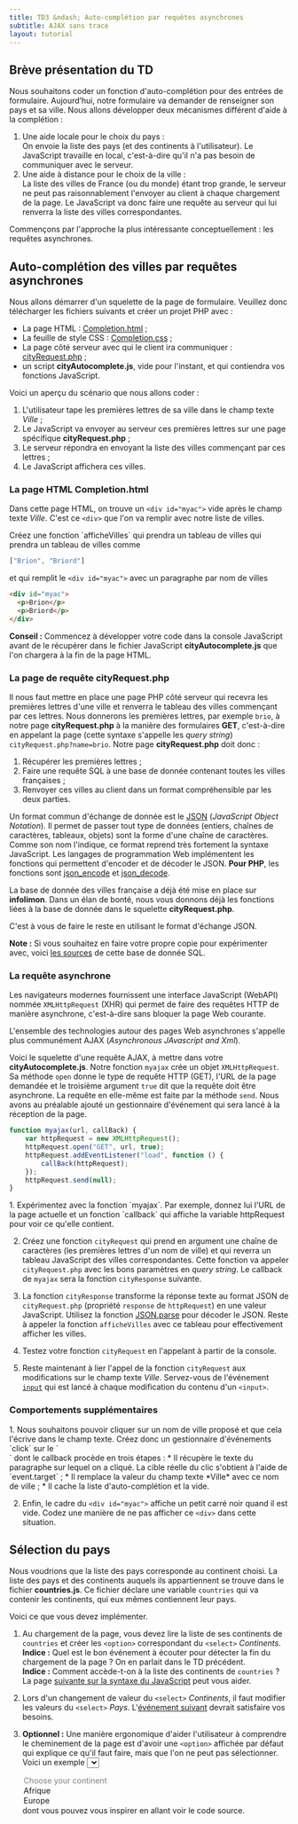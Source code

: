 ```yaml
---
title: TD3 &ndash; Auto-complétion par requêtes asynchrones
subtitle: AJAX sans trace
layout: tutorial
---
```



## Brève présentation du TD

Nous souhaitons coder un fonction d'auto-complétion pour des entrées de formulaire. Aujourd’hui, notre formulaire va demander de renseigner son pays et sa ville. Nous allons développer deux mécanismes différent d'aide à la complétion :

1. Une aide locale pour le choix du pays :  
   On envoie la liste des pays (et des continents à l'utilisateur). Le JavaScript travaille en local, c'est-à-dire qu'il n'a pas besoin de communiquer avec le serveur.
2. Une aide à distance pour le choix de la ville :  
   La liste des villes de France (ou du monde) étant trop grande, le serveur ne peut pas raisonnablement l'envoyer au client à chaque chargement de la page. Le JavaScript va donc faire une requête au serveur qui lui renverra la liste des villes correspondantes.

Commençons par l'approche la plus intéressante conceptuellement : les requêtes asynchrones.

## Auto-complétion des villes par requêtes asynchrones

Nous allons démarrer d'un squelette de la page de formulaire. Veuillez donc télécharger les fichiers suivants et créer un projet PHP avec :

* La page HTML : [Completion.html]({{site.baseurl}}/assets/CitySelect/Completion.html) ;
* La feuille de style CSS : [Completion.css]({{site.baseurl}}/assets/CitySelect/Completion.css) ;
* La page côté serveur avec qui le client ira communiquer : [cityRequest.php]({{site.baseurl}}/assets/CitySelect/cityRequest.php) ;
* un script **cityAutocomplete.js**, vide pour l'instant, et qui contiendra vos fonctions JavaScript.

<!--
**Note :** Notre projet contiendra une page dynamique en PHP. Tenez-en compte lorsque vous créez votre dossier contenant la page Web de ce TD.
-->

Voici un aperçu du scénario que nous allons coder :

1. L'utilisateur tape les premières lettres de sa ville dans le champ texte *Ville* ;
2. Le JavaScript va envoyer au serveur ces premières lettres sur une page spécifique **cityRequest.php** ;
3. Le serveur répondra en envoyant la liste des villes commençant par ces lettres ;
4. Le JavaScript affichera ces villes.

### La page HTML Completion.html

Dans cette page HTML, on trouve un `<div id="myac">` vide après le champ texte *Ville*. C'est ce `<div>` que l'on va remplir avec notre liste de villes.

<div class="exercise">
Créez une fonction `afficheVilles` qui prendra un tableau de villes qui prendra un tableau de villes comme 

```javascript
["Brion", "Briord"]
```
et qui remplit le `<div id="myac">` avec un paragraphe par nom de villes

```html
<div id="myac">
  <p>Brion</p>
  <p>Briord</p>
</div>
```

**Conseil :** Commencez à développer votre code dans la console JavaScript avant de le récupérer dans le fichier JavaScript **cityAutocomplete.js** que l'on chargera à la fin de la page HTML.
</div>

<!-- 
TODO :Lorsque l'on réappelle afficheVilles avec un nouveau tableau, on doit supprimer les villes précédentes
-->

### La page de requête cityRequest.php

Il nous faut mettre en place une page PHP côté serveur qui recevra les premières lettres d'une ville et renverra le tableau des villes commençant par ces lettres. Nous donnerons les premières lettres, par exemple `brio`, à notre page **cityRequest.php** à la manière des formulaires **GET**, c'est-à-dire en appelant la page (cette syntaxe s'appelle les *query string*) `cityRequest.php?name=brio`. Notre page **cityRequest.php** doit donc :

1. Récupérer les premières lettres ; 
2. Faire une requête SQL à une base de donnée contenant toutes les villes françaises ; 
3. Renvoyer ces villes au client dans un format compréhensible par les deux parties.

Un format commun d'échange de donnée est le [JSON](https://developer.mozilla.org/fr/docs/JSON) (*JavaScript Object Notation*). Il permet de passer tout type de données (entiers, chaînes de caractères, tableaux, objets) sont la forme d'une chaîne de caractères. Comme son nom l'indique, ce format reprend très fortement la syntaxe JavaScript.
Les langages de programmation Web implémentent les fonctions qui permettent d'encoder et de décoder le JSON. **Pour PHP**, les fonctions sont [json_encode](http://php.net/manual/fr/function.json-encode.php) et [json_decode](http://php.net/manual/fr/function.json-decode.php).

La base de donnée des villes française a déjà été mise en place sur **infolimon**. Dans un élan de bonté, nous vous donnons déjà les fonctions liées à la base de donnée dans le squelette **cityRequest.php**. 

<div class="exercise">
C'est à vous de faire le reste en utilisant le format d'échange JSON.
</div>


**Note :** Si vous souhaitez en faire votre propre copie pour expérimenter avec, voici [les sources](https://github.com/pixelastic/sql-french-cities) de cette base de donnée SQL.

### La requête asynchrone

Les navigateurs modernes fournissent une interface JavaScript (WebAPI) nommée `XMLHttpRequest` (XHR) qui permet de faire des requêtes HTTP de manière asynchrone, c'est-à-dire sans bloquer la page Web courante.

L'ensemble des technologies autour des pages Web asynchrones s'appelle plus communément AJAX (*Asynchronous JAvascript and Xml*).

<!--
http://en.wikipedia.org/wiki/Ajax_%28programming%29 :
In the article that coined the term Ajax,[3] Jesse James Garrett explained that the following technologies are incorporated:

HTML (or XHTML) and CSS for presentation
The Document Object Model (DOM) for dynamic display of and interaction with data
XML for the interchange of data, and XSLT for its manipulation
The XMLHttpRequest object for asynchronous communication
JavaScript to bring these technologies together
-->

Voici le squelette d'une requête AJAX, à mettre dans votre **cityAutocomplete.js**. Notre fonction `myajax` crée un objet `XMLHttpRequest`. Sa méthode `open` donne le type de requête HTTP (GET), l'URL de la page demandée et le troisième argument `true` dit que la requête doit être asynchrone. La requête en elle-même est faite par la méthode `send`. Nous avons au préalable ajouté un gestionnaire d'événement qui sera lancé à la réception de la page.

```javascript
function myajax(url, callBack) {
    var httpRequest = new XMLHttpRequest();
    httpRequest.open("GET", url, true);
    httpRequest.addEventListener("load", function () {
        callBack(httpRequest);
    });
    httpRequest.send(null);
}
```

<div class="exercise">
1. Expérimentez avec la fonction `myajax`. Par exemple, donnez lui l'URL de la page actuelle et un fonction `callback` qui affiche la variable httpRequest pour voir ce qu'elle contient.

2. Créez une fonction `cityRequest` qui prend en argument une chaîne de caractères (les premières lettres d'un nom de ville) et qui reverra un tableau JavaScript des villes correspondantes. Cette fonction va appeler `cityRequest.php` avec les bons paramètres en *query string*. Le callback de `myajax` sera la fonction `cityResponse` suivante.

3. La fonction `cityResponse` transforme la réponse texte au format JSON de `cityRequest.php` (propriété `response` de `httpRequest`) en une valeur JavaScript. Utilisez la fonction [JSON.parse](https://developer.mozilla.org/fr/docs/Web/JavaScript/Reference/Objets_globaux/JSON/parse) pour décoder le JSON.
   Reste à appeler la fonction `afficheVilles` avec ce tableau pour effectivement afficher les villes.

4. Testez votre fonction `cityRequest` en l'appelant à partir de la console.

5. Reste maintenant à lier l'appel de la fonction `cityRequest` aux modifications sur le champ texte *Ville*. Servez-vous de l'événement [`input`](https://developer.mozilla.org/fr/docs/Web/Events/input) qui est lancé à chaque modification du contenu d'un `<input>`.
</div>

### Comportements supplémentaires

<div class="exercise">
1. Nous souhaitons pouvoir cliquer sur un nom de ville proposé et que cela l'écrive dans le champ texte. Créez donc un gestionnaire d'événements `click` sur le `<div id="myac">` dont le callback procède en trois étapes :
   * Il récupère le texte du paragraphe sur lequel on a cliqué. La cible réelle du clic s'obtient à l'aide de `event.target` ;
   * Il remplace la valeur du champ texte *Ville* avec ce nom de ville ;
   * Il cache la liste d'auto-complétion et la vide.

2. Enfin, le cadre du `<div id="myac">` affiche un petit carré noir quand il est vide. Codez une manière de ne pas afficher ce `<div>` dans cette situation.
</div>

<!-- 
init : display:none & maj qui display:none si vide
-->

## Sélection du pays

Nous voudrions que la liste des pays corresponde au continent choisi. La liste des pays et des continents auquels ils appartiennent se trouve dans le fichier **countries.js**. Ce fichier déclare une variable `countries` qui va contenir les continents, qui eux mêmes contiennent leur pays.

<div class="exercise">
Voici ce que vous devez implémenter.

1. Au chargement de la page, vous devez lire la liste de ses continents de `countries` et créer les `<option>` correspondant du `<select>` *Continents*.  
  **Indice :** Quel est le bon événement à écouter pour détecter la fin du chargement de la page ? On en parlait dans le TD précédent.  
  **Indice :** Comment accède-t-on à la liste des continents de `countries` ? La page [suivante sur la syntaxe du JavaScript](https://developer.mozilla.org/en-US/docs/Web/JavaScript/Reference/Statements) peut vous aider.

2. Lors d'un changement de valeur du `<select>` *Continents*, il faut modifier les valeurs du `<select>` *Pays*. L'[événement suivant](https://developer.mozilla.org/en-US/docs/Web/Events/change) devrait satisfaire vos besoins.

3. **Optionnel :** Une manière ergonomique d'aider l'utilisateur à comprendre le cheminement de la page est d'avoir une `<option>` affichée par défaut qui explique ce qu'il faut faire, mais que l'on ne peut pas sélectionner.  
   Voici un exemple
   <select name="continent-example">
     <option disabled selected>Choose your continent</option>
     <option>Afrique</option>
     <option>Europe</option>
   </select>
   dont vous pouvez vous inspirer en allant voir le code source.
</div>


<!-- fonction onClick qui remplira le champ texte avec la valeur --> 
<!-- div exercise : content ::before counter -->
